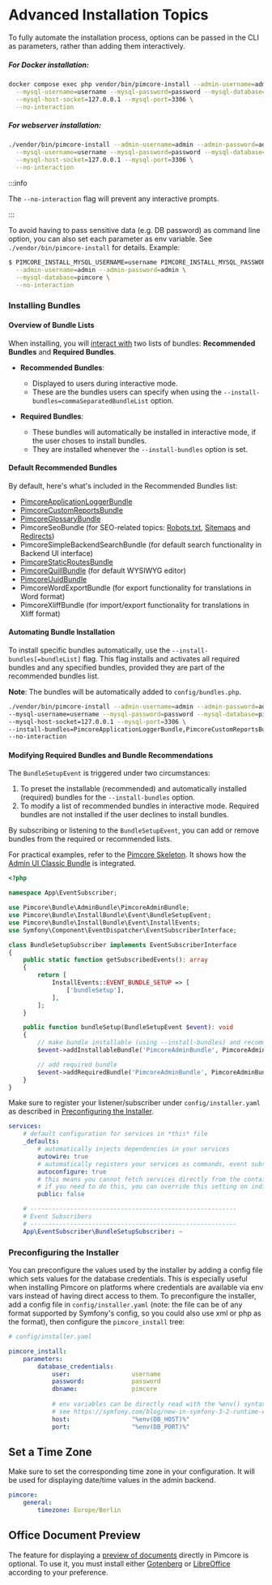 # Advanced Installation Topics

To fully automate the installation process, options can be passed in the CLI as parameters, rather than adding them interactively. 

##### For Docker installation:

```bash
docker compose exec php vendor/bin/pimcore-install --admin-username=admin --admin-password=admin \
  --mysql-username=username --mysql-password=password --mysql-database=pimcore \
  --mysql-host-socket=127.0.0.1 --mysql-port=3306 \
  --no-interaction
```

##### For webserver installation:

```bash
./vendor/bin/pimcore-install --admin-username=admin --admin-password=admin \
  --mysql-username=username --mysql-password=password --mysql-database=pimcore \
  --mysql-host-socket=127.0.0.1 --mysql-port=3306 \
  --no-interaction
```

:::info

The `--no-interaction` flag will prevent any interactive prompts.

:::

To avoid having to pass sensitive data (e.g. DB password) as command line option, you can also set each parameter as env
variable. See `./vendor/bin/pimcore-install` for details. Example:

```bash
$ PIMCORE_INSTALL_MYSQL_USERNAME=username PIMCORE_INSTALL_MYSQL_PASSWORD=password ./vendor/bin/pimcore-install \
  --admin-username=admin --admin-password=admin \
  --mysql-database=pimcore \
  --no-interaction
```

### Installing Bundles

#### Overview of Bundle Lists

When installing, you will [interact with](#modifying-required-bundles-and-bundle-recommendations) two lists of
bundles: **Recommended Bundles** and **Required Bundles**.

- **Recommended Bundles**:
    - Displayed to users during interactive mode.
    - These are the bundles users can specify when using the `--install-bundles=commaSeparatedBundleList` option.

- **Required Bundles**:
    - These bundles will automatically be installed in interactive mode, if the user choses to install bundles.
    - They are installed whenever the `--install-bundles` option is set.

#### Default Recommended Bundles

By default, here's what's included in the Recommended Bundles list:

- [PimcoreApplicationLoggerBundle](../../18_Tools_and_Features/17_Application_Logger.md)
- [PimcoreCustomReportsBundle](../../18_Tools_and_Features/29_Custom_Reports.md)
- [PimcoreGlossaryBundle](../../18_Tools_and_Features/21_Glossary.md)
- PimcoreSeoBundle (for SEO-related topics: [Robots.txt](../../18_Tools_and_Features/38_Robots.txt.md), [Sitemaps](../../18_Tools_and_Features/39_Sitemaps.md) and [Redirects](../../02_MVC/04_Routing_and_URLs/04_Redirects.md))
- PimcoreSimpleBackendSearchBundle (for default search functionality in Backend UI interface)
- [PimcoreStaticRoutesBundle](../../02_MVC/04_Routing_and_URLs/02_Custom_Routes.md)
- [PimcoreQuillBundle](https://github.com/pimcore/quill-bundle/blob/1.x/README.md) (for default WYSIWYG editor)
- [PimcoreUuidBundle](../../19_Development_Tools_and_Details/19_UUID_Support.md)
- PimcoreWordExportBundle (for export functionality for translations in Word format)
- PimcoreXliffBundle (for import/export functionality for translations in Xliff format)

#### Automating Bundle Installation

To install specific bundles automatically, use the `--install-bundles[=bundleList]` flag. This flag installs and
activates all required bundles and any specified bundles, provided they are part of the recommended bundles list.

**Note**: The bundles will be automatically added to `config/bundles.php`.

```bash
./vendor/bin/pimcore-install --admin-username=admin --admin-password=admin \
--mysql-username=username --mysql-password=password --mysql-database=pimcore \
--mysql-host-socket=127.0.0.1 --mysql-port=3306 \
--install-bundles=PimcoreApplicationLoggerBundle,PimcoreCustomReportsBundle \
--no-interaction
```

#### Modifying Required Bundles and Bundle Recommendations
The `BundleSetupEvent` is triggered under two circumstances:

1. To preset the installable (recommended) and automatically installed (required) bundles for the `--install-bundles` option.
2. To modify a list of recommended bundles in interactive mode. Required bundles are not installed if the user declines to install bundles.

By subscribing or listening to the `BundleSetupEvent`, you can add or remove bundles from the required or recommended lists.

For practical examples, refer to the [Pimcore Skeleton](https://github.com/pimcore/skeleton). It shows how the [Admin UI Classic Bundle](https://github.com/pimcore/admin-ui-classic-bundle) is integrated.

```php
<?php

namespace App\EventSubscriber;

use Pimcore\Bundle\AdminBundle\PimcoreAdminBundle;
use Pimcore\Bundle\InstallBundle\Event\BundleSetupEvent;
use Pimcore\Bundle\InstallBundle\Event\InstallEvents;
use Symfony\Component\EventDispatcher\EventSubscriberInterface;

class BundleSetupSubscriber implements EventSubscriberInterface
{
    public static function getSubscribedEvents(): array
    {
        return [
            InstallEvents::EVENT_BUNDLE_SETUP => [
                ['bundleSetup'],
            ],
        ];
    }

    public function bundleSetup(BundleSetupEvent $event): void
    {
        // make bundle installable (using --install-bundles) and recommend it in interactive installation
        $event->addInstallableBundle('PimcoreAdminBundle', PimcoreAdminBundle::class, true);

        // add required bundle
        $event->addRequiredBundle('PimcoreAdminBundle', PimcoreAdminBundle::class);
    }
}
```

Make sure to register your listener/subscriber under `config/installer.yaml` as described in [Preconfiguring the Installer](#preconfiguring-the-installer).

```yaml
services:
    # default configuration for services in *this* file
    _defaults:
        # automatically injects dependencies in your services
        autowire: true
        # automatically registers your services as commands, event subscribers, etc.
        autoconfigure: true
        # this means you cannot fetch services directly from the container via $container->get()
        # if you need to do this, you can override this setting on individual services
        public: false

    # ---------------------------------------------------------
    # Event Subscribers
    # ---------------------------------------------------------
    App\EventSubscriber\BundleSetupSubscriber: ~

```

### Preconfiguring the Installer

You can preconfigure the values used by the installer by adding a config file which sets values for the database
credentials. This is especially useful when installing Pimcore on platforms where credentials are available via env vars
instead of having direct access to them. To preconfigure the installer, add a config file in `config/installer.yaml` 
(note: the file can be of any format supported by Symfony's config, so you could also use xml or php as the format), then configure the `pimcore_install` tree:

```yaml
# config/installer.yaml

pimcore_install:
    parameters:
        database_credentials:
            user:                 username
            password:             password
            dbname:               pimcore
            
            # env variables can be directly read with the %env() syntax
            # see https://symfony.com/blog/new-in-symfony-3-2-runtime-environment-variables
            host:                 "%env(DB_HOST)%"
            port:                 "%env(DB_PORT)%"
```

## Set a Time Zone
Make sure to set the corresponding time zone in your configuration. 
It will be used for displaying date/time values in the admin backend.

```yaml
pimcore:
    general:
        timezone: Europe/Berlin
```

## Office Document Preview

The feature for displaying a [preview of documents](../../04_Assets/03_Working_with_Thumbnails/05_Document_Thumbnails.md) directly in Pimcore is optional. To use it, you must install either [Gotenberg](../../23_Installation_and_Upgrade/03_System_Setup_and_Hosting/06_Additional_Tools_Installation.md#gotenberg) or [LibreOffice](../../23_Installation_and_Upgrade/03_System_Setup_and_Hosting/06_Additional_Tools_Installation.md#libreoffice-pdftotext-inkscape-) according to your preference.
